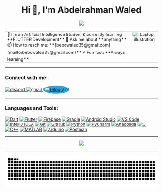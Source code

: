 <h1 align="center">Hi 👋, I'm Abdelrahman Waled</h1> 

<p align='center'> 
  <img src="https://readme-typing-svg.herokuapp.com?color=%2336BCF7&size=25&center=true&vCenter=true&width=433&height=75&lines=Mobile+Applications+Developer;">
</p> 

<div align="center">
  <table>
    <tr>
      <td align="left" valign="top">
        🌱 I’m an Artificial Intelligence Student & currently learning **FLUTTER Development**  
        💬 Ask me about **anything**  
        📫 How to reach me: **[bebowaled35@gmail.com](mailto:bebowaled35@gmail.com)**  
        ⚡ Fun fact: **Always learning**  
      </td>
      <td align="center" valign="top">
        <img src="https://raw.githubusercontent.com/sanjay-kv/sanjay-kv/main/Assets/illustration.png" alt="Laptop illustration" width="300"/>
      </td>
    </tr>
  </table>
</div>

---

<h3 align="left">Connect with me:</h3>
<div align="left"> 
  <a href="https://discord.com/channels/@me/" target="_blank" rel="noreferrer"> <img src="https://skillicons.dev/icons?i=discord&theme=dark" width="36" height="36" alt="discord" /> </a> 
  <a href="mailto:bebowaled35@gmail.com" target="_blank" rel="noreferrer"> <img src="https://skillicons.dev/icons?i=gmail&theme=dark" width="36" height="36" alt="gmail" /> </a> 
  <a href="https://t.me/abdowaled20011113" target="_blank" rel="noreferrer"> <img src="https://upload.wikimedia.org/wikipedia/commons/8/82/Telegram_logo.svg" alt="Telegram" width="36" height="36" style="border-radius: 50%; background-color: #2CA5E0; padding: 5px;" /> </a> 
</div>

---

<h3 align="left">Languages and Tools:</h3>
<div align="left"> 
  <a href="https://dart.dev/" target="_blank" rel="noreferrer"><img src="https://skillicons.dev/icons?i=dart&theme=dark" width="36" height="36" alt="Dart" /></a>
  <a href="https://flutter.dev/" target="_blank" rel="noreferrer"><img src="https://skillicons.dev/icons?i=flutter&theme=dark" width="36" height="36" alt="Flutter" /></a>
  <a href="https://firebase.google.com/" target="_blank" rel="noreferrer"><img src="https://skillicons.dev/icons?i=firebase&theme=dark" width="36" height="36" alt="Firebase" /></a>
  <a href="https://gradle.org/" target="_blank" rel="noreferrer"><img src="https://skillicons.dev/icons?i=gradle&theme=dark" width="36" height="36" alt="Gradle" /></a>
  <a href="https://developer.android.com/studio" target="_blank" rel="noreferrer"><img src="https://skillicons.dev/icons?i=androidstudio&theme=dark" width="36" height="36" alt="Android Studio" /></a>
  <a href="https://code.visualstudio.com/" target="_blank" rel="noreferrer"><img src="https://skillicons.dev/icons?i=vscode&theme=dark" width="36" height="36" alt="VS Code" /></a>
  <a href="https://www.jetbrains.com/idea/" target="_blank" rel="noreferrer"><img src="https://skillicons.dev/icons?i=idea&theme=dark" width="36" height="36" alt="IntelliJ IDEA" /></a>
  <a href="https://git-scm.com/" target="_blank" rel="noreferrer"><img src="https://skillicons.dev/icons?i=git&theme=dark" width="36" height="36" alt="Git" /></a>
  <a href="https://github.com/" target="_blank" rel="noreferrer"><img src="https://skillicons.dev/icons?i=github&theme=dark" width="36" height="36" alt="GitHub" /></a>
  <a href="https://www.python.org/" target="_blank" rel="noreferrer"><img src="https://skillicons.dev/icons?i=python&theme=dark" width="36" height="36" alt="Python" /></a>
  <a href="https://www.jetbrains.com/pycharm/" target="_blank" rel="noreferrer"><img src="https://skillicons.dev/icons?i=pycharm&theme=dark" width="36" height="36" alt="PyCharm" /></a>
  <a href="https://www.anaconda.com/" target="_blank" rel="noreferrer"><img src="https://skillicons.dev/icons?i=anaconda&theme=dark" width="36" height="36" alt="Anaconda" /></a>
  <a href="https://www.cprogramming.com/" target="_blank" rel="noreferrer"><img src="https://skillicons.dev/icons?i=c&theme=dark" width="36" height="36" alt="C" /></a>
  <a href="https://isocpp.org/" target="_blank" rel="noreferrer"><img src="https://skillicons.dev/icons?i=cpp&theme=dark" width="36" height="36" alt="C++" /></a>
  <a href="https://www.mathworks.com/products/matlab.html" target="_blank" rel="noreferrer"><img src="https://skillicons.dev/icons?i=matlab&theme=dark" width="36" height="36" alt="MATLAB" /></a>
  <a href="https://www.arduino.cc/" target="_blank" rel="noreferrer"><img src="https://skillicons.dev/icons?i=arduino&theme=dark" width="36" height="36" alt="Arduino" /></a>
  <a href="https://www.postman.com/" target="_blank" rel="noreferrer"><img src="https://skillicons.dev/icons?i=postman&theme=dark" width="36" height="36" alt="Postman" /></a>
</div>

---

<div align="center"> 
  <img src="https://profile-counter.glitch.me/AbdelrahmanWaled/count.svg" /> 
</div> 

---

<picture> 
  <source media="(prefers-color-scheme: dark)" srcset="https://raw.githubusercontent.com/huiishan99/huiishan99/output/github-contribution-grid-snake-dark.svg">
  <source media="(prefers-color-scheme: light)" srcset="https://raw.githubusercontent.com/huiishan99/huiishan99/output/github-contribution-grid-snake.svg">
  <img alt="GitHub contribution grid snake animation" src="https://raw.githubusercontent.com/huiishan99/huiishan99/output/github-contribution-grid-snake.svg"> 
</picture>
